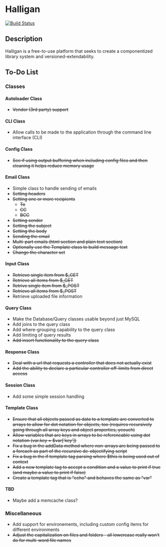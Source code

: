 # Halligan


[![Build Status](https://travis-ci.org/xjstratedgebx/halligan.png?branch=master)](https://travis-ci.org/xjstratedgebx/halligan)


## Description

Halligan is a free-to-use platform that seeks to create a componentized library system and versioned-extendability.


## To-Do List


### Classes


#### Autoloader Class

*	~~Vendor (3rd party) support~~


#### CLI Class

*	Allow calls to be made to the application through the command line interface (CLI)


#### Config Class

*	~~See if using output buffering when including config files and then cleaning it helps reduce memory usage~~


#### Email Class

*	Simple class to handle sending of emails
  *	~~Setting headers~~
  *	~~Setting one or more recipients~~
    *	~~To~~
    *	~~CC~~
    *	~~BCC~~
  *	~~Setting sender~~
  *	~~Setting the subject~~
  *	~~Setting the body~~
  *	~~Sending the email~~
  * ~~Multi-part emails (html section and plain text section)~~
  * ~~Optionally use the Template class to build message text~~
  * ~~Change the character set~~


#### Input Class

*	~~Retrieve single item from $_GET~~
*	~~Retrieve all items from $_GET~~
*	~~Retrive single item from $_POST~~
*	~~Retrieve all items from $_POST~~
*	Retrieve uploaded file information


#### Query Class

*	Make the Database/Query classes usable beyond just MySQL
*	Add joins to the query class
*	Add where-grouping capability to the query class
*	Add limiting of query results
*	~~Add insert functionality to the query class~~


#### Response Class

*	~~Deal with a url that requests a controller that does not actually exist~~
*	~~Add the ability to declare a particular controller off-limits from direct access~~


#### Session Class

*	Add some simple session handling


#### Template Class

*	~~Ensure that all objects passed as data to a template are converted to arrays to allow for dot notation for objects, too (requires recursively going through all array keys and object properties, yeouch)~~
*	~~Allow variables that are keys in arrays to be referencable using dot notation (var.key = $var['key'])~~
*	~~Fix a bug in the addData method where non-arrays are being passed to a foreach as part of the recursive de-objectifying script~~
*	~~Fix a bug in the if template tag parsing where $this is being used out of context~~
*	~~Add a new template tag to accept a condition and a value to print if true (and maybe a value to print if false)~~
*	~~Create a template tag that is "echo" and behaves the same as "var"~~


#### TBD

*	Maybe add a memcache class?


### Miscellaneous

*	Add support for environements, including custom config items for different environments
*	~~Adjust the capitalization on files and folders - all lowercase really won't do for multi-word file names~~